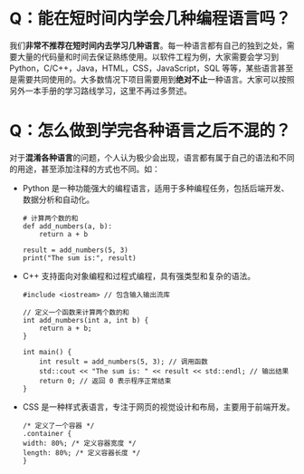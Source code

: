 # Q：能在短时间内学会几种编程语言吗？
我们**非常不推荐在短时间内去学习几种语言**。每一种语言都有自己的独到之处，需要大量的代码量和时间去保证熟练使用。以软件工程为例，大家需要会学习到 Python，C/C++，Java，HTML，CSS，JavaScript，SQL 等等，某些语言甚至是需要共同使用的。大多数情况下项目需要用到**绝对不止**一种语言。大家可以按照另外一本手册的学习路线学习，这里不再过多赘述。

# Q：怎么做到学完各种语言之后不混的？
对于**混淆各种语言**的问题，个人认为极少会出现，语言都有属于自己的语法和不同的用途，甚至添加注释的方式也不同。如：
- Python 是一种功能强大的编程语言，适用于多种编程任务，包括后端开发、数据分析和自动化。
    ```
    # 计算两个数的和
    def add_numbers(a, b):
        return a + b

    result = add_numbers(5, 3)
    print("The sum is:", result)
    ```
- C++ 支持面向对象编程和过程式编程，具有强类型和复杂的语法。
    ```
    #include <iostream> // 包含输入输出流库

    // 定义一个函数来计算两个数的和
    int add_numbers(int a, int b) {
        return a + b;
    }

    int main() {
        int result = add_numbers(5, 3); // 调用函数
        std::cout << "The sum is: " << result << std::endl; // 输出结果
        return 0; // 返回 0 表示程序正常结束
    }
    ```
- CSS 是一种样式表语言，专注于网页的视觉设计和布局，主要用于前端开发。
    ```
    /* 定义了一个容器 */
   .container {
    width: 80%; /* 定义容器宽度 */
    length: 80%; /* 定义容器长度 */
    }
    ```


